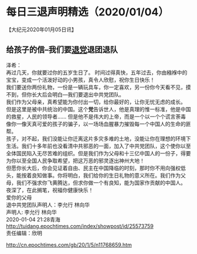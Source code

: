 # 每日三退声明精选（2020/01/04）
  
  
【大纪元2020年01月05日讯】  
## 给孩子的信&#8211;我们要<a href="http://cn.epochtimes.com/gb/tag/%E9%80%80%E5%85%9A.html">退党</a>退团退队</strong>  
泽希：  
再过几天，你就要过你的五岁生日了。 时间过得真快，五年过去，你由繈褓中的宝宝，变成一个活泼好动的小男孩，真令人欣慰，祝你生日快乐！  
我们要送你两份礼物，一份是一辆玩具车，你一定喜欢，另一份你今天看不见，摸不到，但你长大后会明白—我们要退出中共党团队。  
我们作为父母亲，真希望能为你付出一切，给你最好的，让你无忧无虑的成长。  
但是这里是被中共统治的中国。这个<strong>党</strong>告诉世人，他是真理的惟一标准，他是中国的救星，人民的领导者&#8230;&#8230; 但是他不是伟大的上帝，而是一个以一个个谎言荼毒像你一像天真可爱的孩子的骗子，以一场场血腥暴力摧毁每一个中国人的生命的匪帮。  
孩子，对不起，我们没能让你迁离这片多灾多难的土地，没能让你在理想的环境下生活。我们十多年前也没看清中共邪恶的一面，加入了中共党团队，这个使你以至全体国民陷入无尽苦难的组织。但是我们作为父母和十三亿中国人的一份子，得要为你以至全国人民争取希望，把这万恶的邪灵逐出神州大地！  
但愿你长大后，你会见证着自由、民主在中国降临的时刻，那时你不用向强权低头，能按着良知做事。你将明白，我们给你的生日礼物的意义所在。我们作为父母，我们不强求你飞黄腾达，但求你做一个有良知，能为国家作贡献的中国人。  
夜深了，在此搁笔，祝福你健康快乐！  
爱你的父母  
退中共党团队声明人：李允行 林向华  
声明人: 李允行 林向华  
2020-01-04 21:28青海  
<a href="http://tuidang.epochtimes.com/index/showpost/id/25573759">http://tuidang.epochtimes.com/index/showpost/id/25573759</a>  
责任编辑：欣明  
  
  
  
http://cn.epochtimes.com/gb/20/1/5/n11768659.htm
